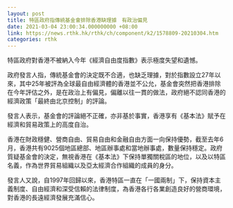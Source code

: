```yaml
---
layout: post
title: 特區政府指傳統基金會排除香港缺理據　有政治偏見
date: 2021-03-04 23:00:34.000000000 +08:00
link: https://news.rthk.hk/rthk/ch/component/k2/1578809-20210304.htm
categories: rthk
---
```


特區政府對香港不被納入今年《經濟自由度指數》表示極度失望和遺憾。

政府發言人指，傳統基金會的決定既不合適，也缺乏理據，對於指數設立27年以來，其中25年被評為全球最自由經濟體的香港並不公允，基金會突然把香港排除在今年評估之外，是在政治上有偏見，偏離以往一貫的做法，政府絕不認同香港的經濟政策「最終由北京控制」的評論。

發言人表示，基金會的評論絕不正確，亦非基於事實，香港享有《基本法》賦予在經濟和貿易政策上的高度自治。

香港在財政穩健、營商自由、貿易自由和金融自由方面一向保持優勢，截至去年6月，香港共有9025個地區總部、地區辦事處和當地辦事處，數量保持穩定。政府質疑基金會的決定，無視香港在《基本法》下保持單獨關稅區的地位，以及以特區名義，作為世界貿易組織以及亞太經濟合作組織的成員的身分。

發言人又說，自1997年回歸以來，香港特區一直在「一國兩制」下，保持資本主義制度、自由經濟和深受信賴的法律制度，為香港各行各業創造良好的營商環境，對香港的長遠經濟發展充滿信心。
